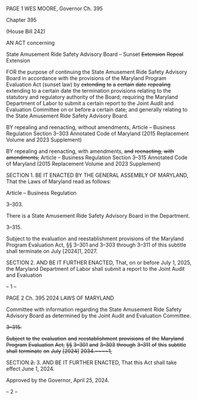 PAGE 1
WES MOORE, Governor Ch. 395

Chapter 395

(House Bill 242)

AN ACT concerning

State Amusement Ride Safety Advisory Board – Sunset ~~Extension~~ ~~Repeal~~
Extension

FOR the purpose of continuing the State Amusement Ride Safety Advisory Board in
accordance with the provisions of the Maryland Program Evaluation Act (sunset law)
by ~~extending~~ ~~to~~ ~~a~~ ~~certain~~ ~~date~~ ~~repealing~~ extending to a certain date the termination
provisions relating to the statutory and regulatory authority of the Board; requiring
the Maryland Department of Labor to submit a certain report to the Joint Audit and
Evaluation Committee on or before a certain date; and generally relating to the State
Amusement Ride Safety Advisory Board.

BY repealing and reenacting, without amendments,
Article – Business Regulation
Section 3–303
Annotated Code of Maryland
(2015 Replacement Volume and 2023 Supplement)

BY repealing and reenacting, with amendments, ~~and~~ ~~reenacting,~~ ~~with~~ ~~amendments,~~
Article – Business Regulation
Section 3–315
Annotated Code of Maryland
(2015 Replacement Volume and 2023 Supplement)

SECTION 1. BE IT ENACTED BY THE GENERAL ASSEMBLY OF MARYLAND,
That the Laws of Maryland read as follows:

Article – Business Regulation

3–303.

There is a State Amusement Ride Safety Advisory Board in the Department.

3–315.

Subject to the evaluation and reestablishment provisions of the Maryland Program
Evaluation Act, §§ 3–301 and 3–303 through 3–311 of this subtitle shall terminate on July
[2024]1, 2027.

SECTION 2. AND BE IT FURTHER ENACTED, That, on or before July 1, 2025, the
Maryland Department of Labor shall submit a report to the Joint Audit and Evaluation

– 1 –

PAGE 2
Ch. 395 2024 LAWS OF MARYLAND

Committee with information regarding the State Amusement Ride Safety Advisory Board
as determined by the Joint Audit and Evaluation Committee.

~~3–315.~~

~~Subject~~ ~~to~~ ~~the~~ ~~evaluation~~ ~~and~~ ~~reestablishment~~ ~~provisions~~ ~~of~~ ~~the~~ ~~Maryland~~ ~~Program~~
~~Evaluation~~ ~~Act,~~ ~~§§~~ ~~3–301~~ ~~and~~ ~~3–303~~ ~~through~~ ~~3–311~~ ~~of~~ ~~this~~ ~~subtitle~~ ~~shall~~ ~~terminate~~ ~~on~~ ~~July~~
~~[2024]~~ ~~2034.~~~~1,~~

SECTION ~~2.~~ 3. AND BE IT FURTHER ENACTED, That this Act shall take effect
June 1, 2024.

Approved by the Governor, April 25, 2024.

– 2 –